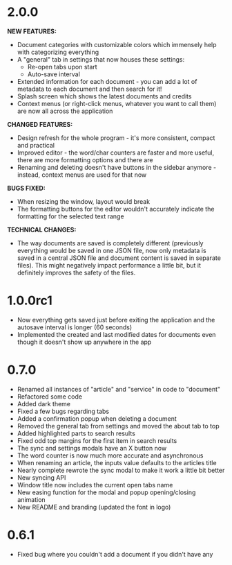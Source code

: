 # 2.0.0

**NEW FEATURES:**

- Document categories with customizable colors which immensely help with categorizing everything
- A "general" tab in settings that now houses these settings:
    - Re-open tabs upon start
    - Auto-save interval
- Extended information for each document - you can add a lot of metadata to each document and then search for it!
- Splash screen which shows the latest documents and credits
- Context menus (or right-click menus, whatever you want to call them) are now all across the application

**CHANGED FEATURES:**

- Design refresh for the whole program - it's more consistent, compact and practical
- Improved editor - the word/char counters are faster and more useful, there are more formatting options and there are 
- Renaming and deleting doesn't have buttons in the sidebar anymore - instead, context menus are used for that now

**BUGS FIXED:**

- When resizing the window, layout would break
- The formatting buttons for the editor wouldn't accurately indicate the formatting for the selected text range

**TECHNICAL CHANGES:**

- The way documents are saved is completely different (previously everything would be saved in one JSON file, now only metadata is saved in a central JSON file and document content is saved in separate files). This might negatively impact performance a little bit, but it definitely improves the safety of the files.

# 1.0.0rc1

- Now everything gets saved just before exiting the application and the autosave interval is longer (60 seconds)
- Implemented the created and last modified dates for documents even though it doesn't show up anywhere in the app

# 0.7.0

- Renamed all instances of "article" and "service" in code to "document"
- Refactored some code
- Added dark theme
- Fixed a few bugs regarding tabs
- Added a confirmation popup when deleting a document
- Removed the general tab from settings and moved the about tab to top
- Added highlighted parts to search results
- Fixed odd top margins for the first item in search results
- The sync and settings modals have an X button now
- The word counter is now much more accurate and asynchronous
- When renaming an article, the inputs value defaults to the articles title
- Nearly complete rewrote the sync modal to make it work a little bit better
- New syncing API
- Window title now includes the current open tabs name
- New easing function for the modal and popup opening/closing animation
- New README and branding (updated the font in logo)

# 0.6.1

- Fixed bug where you couldn't add a document if you didn't have any